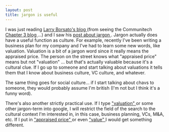 ```yaml
---
layout: post
title: jargon is useful 
---
```

<p>I was just reading <a href="http://www.larryborsato.com/blog/">Larry Borsato's blog </a>(from seeing the Communitech <a href="http://chapter3waterloo.blogspot.com/">Chapter 3 blog </a>...) and I saw his <a href="http://www.larryborsato.com/blog/archives/001680.html">post about jargon </a>. Jargon actually does have a useful function as culture. For example, recently I've been writing a business plan for my company and I've had to learn some new words, like valuation. Valuation is a bit of a jargon word since it really means the appraised price. The person on the street knows what "appraised price" means but not "valuation" ... but that's actually valuable because it's a cultural clue. If I go up to someone and start talking about valuations it tells them that I know about business culture, VC culture, and whatever. </p><p>The same thing goes for social culture... if I start talking about chavs to someone, they would probably assume I'm british (I'm not but I think it's a funny word). </p><p>There's also another strictly practical use. If I type <a href="http://www.google.com/search?q=valuation">"valuation" </a>or some other jargon-term into google, I will restrict the field of the search to the cultural context I'm interested in, in this case, business planning, VCs, M&amp;A, etc. If I put in <a href="http://www.google.com/search?q=appraised+price">"appraised price" </a>or even <a href="http://www.google.com/search?q=value">"value" </a>I would get something different. </p>
